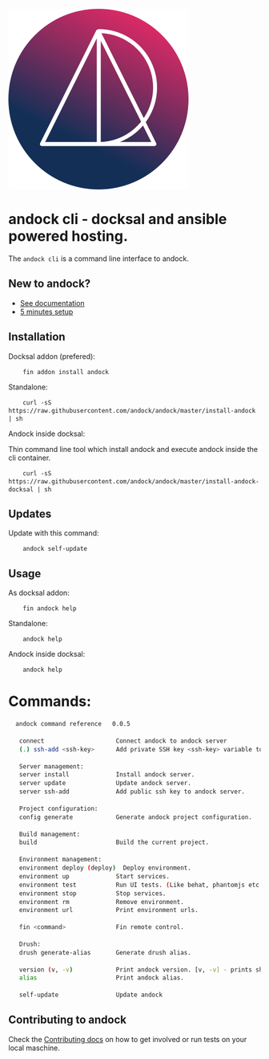 ![alt text](docs/images/logo_circle.svg "andock")

# andock cli - docksal and ansible powered hosting.

The `andock cli` is a command line interface to andock.    

## New to andock?
* [See documentation](https://andock.readthedocs.io/en/latest/)
* [5 minutes setup](https://andock.readthedocs.io/en/latest/getting-started/docksal/)

## Installation
Docksal addon (prefered):
```
    fin addon install andock
```
Standalone: 
```
    curl -sS https://raw.githubusercontent.com/andock/andock/master/install-andock | sh
```
Andock inside docksal:

Thin command line tool which install andock and execute andock inside the cli container.  
```
    curl -sS https://raw.githubusercontent.com/andock/andock/master/install-andock-docksal | sh
```


## Updates
Update with this command:
```
    andock self-update
```

## Usage
As docksal addon:
```
    fin andock help
```
Standalone: 
```
    andock help
```

Andock inside docksal:
```
    andock help
```

# Commands:
```bash
  andock command reference   0.0.5
 
   connect                    Connect andock to andock server
   (.) ssh-add <ssh-key>      Add private SSH key <ssh-key> variable to the agent store.
 
   Server management:         
   server install             Install andock server.
   server update              Update andock server.
   server ssh-add             Add public ssh key to andock server.
 
   Project configuration:     
   config generate            Generate andock project configuration.
 
   Build management:          
   build                      Build the current project.
 
   Environment management:    
   environment deploy (deploy)  Deploy environment.
   environment up             Start services.
   environment test           Run UI tests. (Like behat, phantomjs etc.)
   environment stop           Stop services.
   environment rm             Remove environment.
   environment url            Print environment urls.
 
   fin <command>              Fin remote control.
 
   Drush:                     
   drush generate-alias       Generate drush alias.
 
   version (v, -v)            Print andock version. [v, -v] - prints short version
   alias                      Print andock alias.
 
   self-update                Update andock

```


## Contributing to andock
Check the [Contributing docs](CONTRIBUTING.md) on how to get involved or run tests on your local maschine.
